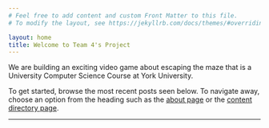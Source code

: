 ```yaml
---
# Feel free to add content and custom Front Matter to this file.
# To modify the layout, see https://jekyllrb.com/docs/themes/#overriding-theme-defaults

layout: home
title: Welcome to Team 4's Project
---
```


We are building an exciting video game about escaping the maze that is a University Computer Science Course at York University.

To get started, browse the most recent posts seen below.
To navigate away, choose an option from the heading such as the [about page](/about/) or the [content directory page](/directory/).

---
